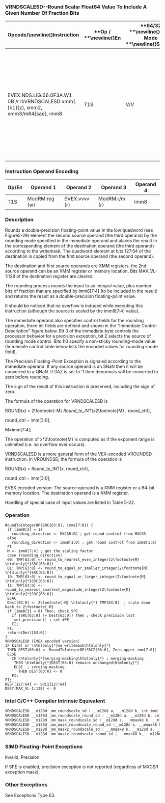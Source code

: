 ### VRNDSCALESD--Round Scalar Float64 Value To Include A Given Number Of Fraction Bits


|**Opcode/**\newline{}**Instruction**|**Op / **\newline{}**En**|**64/32 **\newline{}**bit Mode **\newline{}**Support**|**CPUID **\newline{}**Feature **\newline{}**Flag**|**Description**|
|------------------------------------|-------------------------|------------------------------------------------------|--------------------------------------------------|---------------|
|EVEX.NDS.LIG.66.0F3A.W1 0B /r ibVRNDSCALESD xmm1 {k1}{z}, xmm2, xmm3/m64{sae}, imm8|T1S|V/V|AVX512F|Rounds scalar double-precision floating-point value in xmm3/m64 to a number of fraction bits specified by the imm8 field. Stores the result in xmm1 register.|
### Instruction Operand Encoding


|Op/En|Operand 1 |Operand 2|Operand 3|Operand 4|
|-----|----------|---------|---------|---------|
|T1S|ModRM:reg (w)|EVEX.vvvv (r)|ModRM:r/m (r)|Imm8|
### Description


Rounds a double-precision floating-point value in the low quadword (see Figure5-29) element the second source operand (the third operand) by the rounding mode specified in the immediate operand and places the result in the corresponding element of the destination operand (the third operand) according to the writemask. The quadword element at bits 127:64 of the destination is copied from the first source operand (the second operand).

The destination and first source operands are XMM registers, the 2nd source operand can be an XMM register or memory location. Bits MAX_VL-1:128 of the destination register are cleared.

The rounding process rounds the input to an integral value, plus number bits of fraction that are specified by imm8[7:4] (to be included in the result) and returns the result as a double-precision floating-point value.

It should be noticed that no overflow is induced while executing this instruction (although the source is scaled by the imm8[7:4] value).

The immediate operand also specifies control fields for the rounding operation, three bit fields are defined and shown in the "Immediate Control Description" figure below. Bit 3 of the immediate byte controls the processor behavior for a precision exception, bit 2 selects the source of rounding mode control. Bits 1:0 specify a non-sticky rounding-mode value (Immediate control table below lists the encoded values for rounding-mode field).

The Precision Floating-Point Exception is signaled according to the immediate operand. If any source operand is an SNaN then it will be converted to a QNaN. If DAZ is set to '1 then denormals will be converted to zero before rounding.

The sign of the result of this instruction is preserved, including the sign of zero.

The formula of the operation for VRNDSCALESD is

 ROUND(x) = 2\footnote{-M} *Round_to_INT(x*2\footnote{M} , round_ctrl), 

 round_ctrl = imm[3:0];

 M=imm[7:4];

The operation of x*2\footnote{M}  is computed as if the exponent range is unlimited (i.e. no overflow ever occurs).

VRNDSCALESD is a more general form of the VEX-encoded VROUNDSD instruction. In VROUNDSD, the formula of the operation is

 ROUND(x) = Round_to_INT(x, round_ctrl), 

 round_ctrl = imm[3:0];

EVEX encoded version: The source operand is a XMM register or a 64-bit memory location. The destination operand is a XMM register.

Handling of special case of input values are listed in Table 5-22.


### Operation

```info-verb
RoundToIntegerDP(SRC[63:0], imm8[7:0]) {
 if (imm8[2] = 1)
   rounding_direction  <- MXCSR:RC ; get round control from MXCSR
 else
   rounding_direction <-  imm8[1:0] ; get round control from imm8[1:0]
 FI
 M  <- imm8[7:4] ; get the scaling factor
 case (rounding_direction)
 00: TMP[63:0]  <- round_to_nearest_even_integer(2\footnote{M} \htmlonly{*}SRC[63:0])
 01: TMP[63:0]  <- round_to_equal_or_smaller_integer(2\footnote{M} \htmlonly{*}SRC[63:0])
 10: TMP[63:0] <-  round_to_equal_or_larger_integer(2\footnote{M} \htmlonly{*}SRC[63:0])
 11: TMP[63:0]  <- round_to_nearest_smallest_magnitude_integer(2\footnote{M} \htmlonly{*}SRC[63:0])
 ESAC
 Dest[63:0]  <- 2\footnote{-M} \htmlonly{*} TMP[63:0]  ; scale down back to 2\footnote{-M}
 if (imm8[3] = 0) Then; check SPE
   if (SRC[63:0] != Dest[63:0]) Then ; check precision lost
    set_precision() ; set #PE
   FI;
 FI;
 return(Dest[63:0])
}
VRNDSCALESD (EVEX encoded version)
IF k1[0] or \htmlonly{*}no writemask\htmlonly{*}
 THEN DEST[63:0] <-  RoundToIntegerDP(SRC2[63:0], Zero_upper_imm[7:0])
 ELSE 
   IF \htmlonly{*}merging-masking\htmlonly{*} ; merging-masking
    THEN \htmlonly{*}DEST[63:0] remains unchanged\htmlonly{*}
    ELSE  ; zeroing-masking
      THEN DEST[63:0] <-  0
   FI;
FI;
DEST[127:64]  <- SRC1[127:64]
DEST[MAX_VL-1:128] <-  0
```

### Intel C/C++ Compiler Intrinsic Equivalent

```cpp
VRNDSCALESD __m128d _mm_roundscale_sd ( __m128d a, __m128d b, int imm);
VRNDSCALESD __m128d _mm_roundscale_round_sd ( __m128d a, __m128d b, int imm, int sae);
VRNDSCALESD __m128d _mm_mask_roundscale_sd (__m128d s, __mmask8 k, __m128d a, __m128d b, int imm);
VRNDSCALESD __m128d _mm_mask_roundscale_round_sd (__m128d s, __mmask8 k, __m128d a, __m128d b, int imm, int sae);
VRNDSCALESD __m128d _mm_maskz_roundscale_sd ( __mmask8 k, __m128d a, __m128d b, int imm);
VRNDSCALESD __m128d _mm_maskz_roundscale_round_sd ( __mmask8 k, __m128d a, __m128d b, int imm, int sae);
```
### SIMD Floating-Point Exceptions


Invalid, Precision

If SPE is enabled, precision exception is not reported (regardless of MXCSR exception mask).

### Other Exceptions


See Exceptions Type E3.

